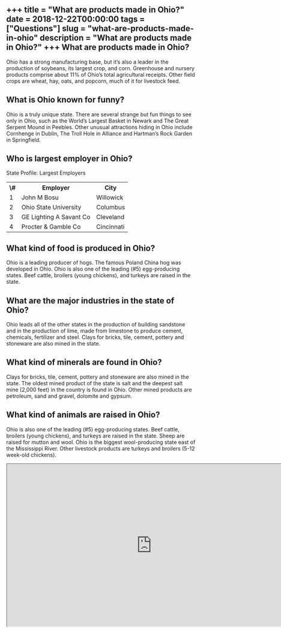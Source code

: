 +++
title = "What are products made in Ohio?"
date = 2018-12-22T00:00:00
tags = ["Questions"]
slug = "what-are-products-made-in-ohio"
description = "What are products made in Ohio?"
+++
What are products made in Ohio?
-------------------------------

Ohio has a strong manufacturing base, but it’s also a leader in the production of soybeans, its largest crop, and corn. Greenhouse and nursery products comprise about 11% of Ohio’s total agricultural receipts. Other field crops are wheat, hay, oats, and popcorn, much of it for livestock feed.

What is Ohio known for funny?
-----------------------------

Ohio is a truly unique state. There are several strange but fun things to see only in Ohio, such as the World’s Largest Basket in Newark and The Great Serpent Mound in Peebles. Other unusual attractions hiding in Ohio include Cornhenge in Dublin, The Troll Hole in Alliance and Hartman’s Rock Garden in Springfield.

Who is largest employer in Ohio?
--------------------------------

State Profile: Largest Employers

<table><tr><th>\#</th><th>Employer</th><th>City</th></tr><tr><td>1</td><td>John M Bosu</td><td>Willowick</td></tr><tr><td>2</td><td>Ohio State University</td><td>Columbus</td></tr><tr><td>3</td><td>GE Lighting A Savant Co</td><td>Cleveland</td></tr><tr><td>4</td><td>Procter &amp; Gamble Co</td><td>Cincinnati</td></tr></table>

What kind of food is produced in Ohio?
--------------------------------------

Ohio is a leading producer of hogs. The famous Poland China hog was developed in Ohio. Ohio is also one of the leading (#5) egg-producing states. Beef cattle, broilers (young chickens), and turkeys are raised in the state.

What are the major industries in the state of Ohio?
---------------------------------------------------

Ohio leads all of the other states in the production of building sandstone and in the production of lime, made from limestone to produce cement, chemicals, fertilizer and steel. Clays for bricks, tile, cement, pottery and stoneware are also mined in the state.

What kind of minerals are found in Ohio?
----------------------------------------

Clays for bricks, tile, cement, pottery and stoneware are also mined in the state. The oldest mined product of the state is salt and the deepest salt mine (2,000 feet) in the country is found in Ohio. Other mined products are petroleum, sand and gravel, dolomite and gypsum.

What kind of animals are raised in Ohio?
----------------------------------------

Ohio is also one of the leading (#5) egg-producing states. Beef cattle, broilers (young chickens), and turkeys are raised in the state. Sheep are raised for mutton and wool. Ohio is the biggest wool-producing state east of the Mississippi River. Other livestock products are turkeys and broilers (5-12 week-old chickens).

<iframe allow="accelerometer; autoplay; clipboard-write; encrypted-media; gyroscope; picture-in-picture" allowfullscreen="" class="__youtube_prefs__  epyt-is-override  no-lazyload" data-no-lazy="1" data-origheight="433" data-origwidth="770" data-skipgform_ajax_framebjll="" height="433" id="_ytid_38208" loading="lazy" src="https://www.youtube.com/embed/9Ziq6PDcKNI?enablejsapi=1&autoplay=0&cc_load_policy=0&cc_lang_pref=&iv_load_policy=1&loop=0&modestbranding=0&rel=1&fs=1&playsinline=0&autohide=2&theme=dark&color=red&controls=1&" title="YouTube player" width="770"></iframe>